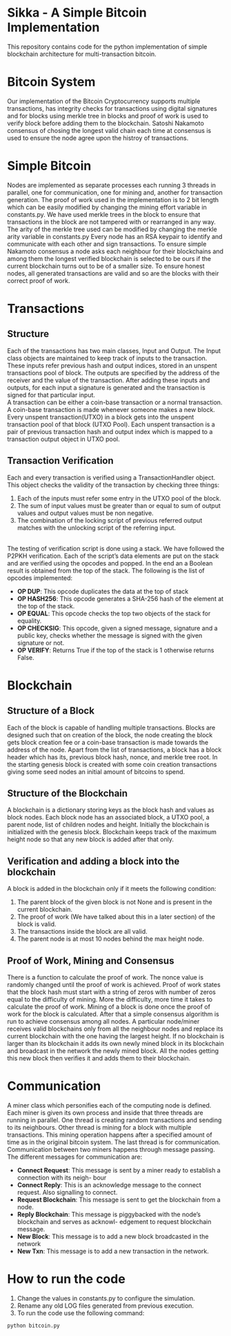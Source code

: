 # Sikka - A Simple Bitcoin Implementation
This repository contains code for the python implementation of simple blockchain architecture for multi-transaction bitcoin.

# Bitcoin System
Our implementation of the Bitcoin Cryptocurrency supports multiple transactions, has integrity checks for transactions using digital signatures and for blocks using merkle tree in blocks and proof of work is used to verify block before adding them to the blockchain. Satoshi Nakamoto consensus of chosing the longest valid chain each time at consensus is used to ensure the node agree upon the histroy of transactions.
# Simple Bitcoin
Nodes are implemented as separate processes each running 3 threads in parallel, one for communication, one for mining and, another for transaction generation. The proof of work used in the implementation is to 2 bit length which can be easily modified by changing the mining effort variable in constants.py. We have used merkle trees in the block to ensure that transactions in the block are not tampered with or rearranged in any way. The arity of the merkle tree used can be modified by changing the merkle arity variable in constants.py Every node has an RSA keypair to identify and communicate with each other and sign transactions. To ensure simple Nakamoto consensus a node asks each neighbour for their blockchains and among them the longest verified blockchain is selected to be ours if the current blockchain turns out to be of a smaller size. To ensure honest nodes, all generated transactions are valid and so are the blocks with their correct proof of work.
# Transactions
## Structure
Each of the transactions has two main classes, Input and Output. The Input class objects are maintained to keep track of inputs to the transaction. These inputs refer previous hash and output indices, stored in an unspent transactions pool of block. The outputs are specified by the address of the receiver and the value of the transaction. After adding these inputs and outputs, for each input a signature is generated and the transaction is signed for that particular input.
<br> A transaction can be either a coin-base transaction or a normal transaction. A coin-base transaction is made whenever someone makes a new block. Every unspent transaction(UTXO) in a block gets into the unspent transaction pool of that block (UTXO Pool). Each unspent transaction is a pair of previous transaction hash and output index which is mapped to a transaction output object in UTXO pool.
## Transaction Verification
Each and every transaction is verified using a TransactionHandler object. This object checks the validity of the transaction by checking three things:  
1. Each of the inputs must refer some entry in the UTXO pool of the block.
2. The sum of input values must be greater than or equal to sum of output values and output values must be non negative.
3. The combination of the locking script of previous referred output matches with the unlocking script of the referring input.
<br>
The testing of verification script is done using a stack. We have followed the P2PKH verification. Each of the script’s data elements are put on the stack and are verified using the opcodes and popped. In the end an a Boolean result is obtained from the top of the stack. The following is the list of opcodes implemented:

- __OP DUP__: This opcode duplicates the data at the top of stack
- __OP HASH256__: This opcode generates a SHA-256 hash of the element at the top of the stack.
- __OP EQUAL__: This opcode checks the top two objects of the stack for equality.
- __OP CHECKSIG__: This opcode, given a signed message, signature and a public key, checks whether the message is signed with the given signature or not.
- __OP VERIFY__: Returns True if the top of the stack is 1 otherwise returns False.
# Blockchain
## Structure of a Block
Each of the block is capable of handling multiple transactions. Blocks are designed such that on creation of the block, the node creating the block gets block creation fee or a coin-base transaction is made towards the address of the node. Apart from the list of transactions, a block has a block header which has its, previous block hash, nonce, and merkle tree root. In the starting genesis block is created with some coin creation transactions giving some seed nodes an initial amount of bitcoins to spend.
## Structure of the Blockchain
A blockchain is a dictionary storing keys as the block hash and values as block nodes. Each block node has an associated block, a UTXO pool, a parent node, list of children nodes and height. Initially the blockchain is initialized with the genesis block. Blockchain keeps track of the maximum height node so that any new block is added after that only.
## Verification and adding a block into the blockchain
A block is added in the blockchain only if it meets the following condition:
1. The parent block of the given block is not None and is present in the current blockchain.
2. The proof of work (We have talked about this in a later section) of the block is valid.
3. The transactions inside the block are all valid.
4. The parent node is at most 10 nodes behind the max height node.
## Proof of Work, Mining and Consensus
There is a function to calculate the proof of work. The nonce value is randomly changed until the proof of work is achieved. Proof of work states that the block hash must start with a string of zeros with number of zeros equal to the difficulty of mining. More the difficulty, more time it takes to calculate the proof of work.
Mining of a block is done once the proof of work for the block is calculated. After that a simple consensus algorithm is run to achieve consensus among all nodes. A particular node/miner receives valid blockchains only from all the neighbour nodes and replace its current blockchain with the one having the largest height. If no blockchain is larger than its blockchain it adds its own newly mined block in its blockchain and broadcast in the network the newly mined block. All the nodes getting this new block then verifies it and adds them to their blockchain.
# Communication
A miner class which personifies each of the computing node is defined. Each miner is given its own process and inside that three threads are running in parallel. One thread is creating random transactions and sending to its neighbours. Other thread is mining for a block with multiple transactions. This mining operation happens after a specified amount of time as in the original bitcoin system. The last thread is for communication. Communication between two miners happens through message passing. The different messages for communication are:
- __Connect Request__: This message is sent by a miner ready to establish a connection with its neigh- bour
- __Connect Reply__: This is an acknowledge message to the connect request. Also signalling to connect.
- __Request Blockchain__: This message is sent to get the blockchain from a node.
- __Reply Blockchain__: This message is piggybacked with the node’s blockchain and serves as acknowl- edgement to request blockchain message.
- __New Block__: This message is to add a new block broadcasted in the network
- __New Txn__: This message is to add a new transaction in the network.
# How to run the code
1. Change the values in constants.py to configure the simulation.
2. Rename any old LOG files generated from previous execution.
3. To run the code use the following command:
```
python bitcoin.py
```
